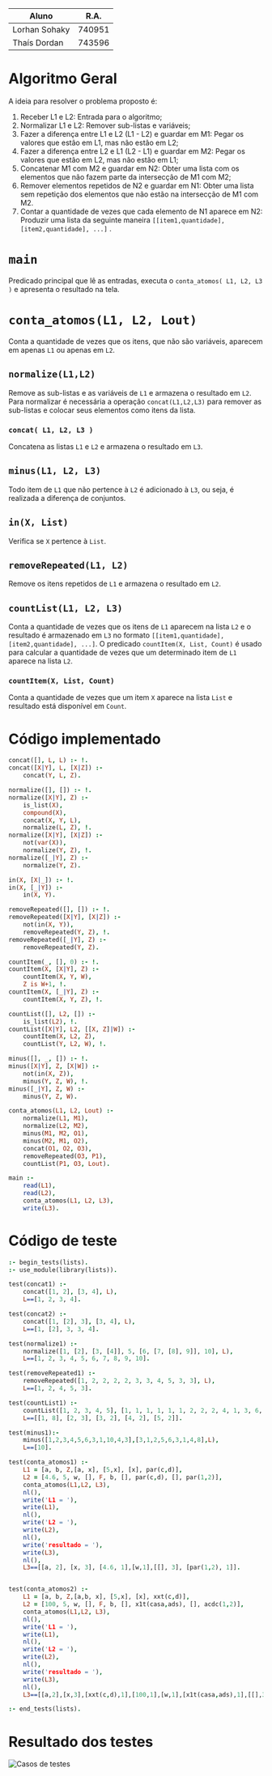 Aluno | R.A.
-- | ---
Lorhan Sohaky | 740951
Thaís Dordan | 743596

# Algoritmo Geral
A ideia para resolver o problema proposto é:

1. Receber L1 e L2:  Entrada para o algoritmo;
2. Normalizar L1 e L2: Remover sub-listas e variáveis;
3. Fazer a diferença entre L1 e L2 (L1 - L2) e guardar em M1: Pegar os valores que estão em L1, mas não estão em L2;
4. Fazer a diferença entre L2 e L1 (L2 - L1) e guardar em M2: Pegar os valores que estão em L2, mas não estão em L1;
5. Concatenar M1 com M2 e guardar em N2: Obter uma lista com os elementos que não fazem parte da intersecção de M1 com M2;
6. Remover elementos repetidos de N2 e guardar em N1: Obter uma lista sem repetição dos elementos que não estão na intersecção de M1 com M2.
7. Contar a quantidade de vezes que cada elemento de N1 aparece em N2: Produzir uma lista da seguinte maneira `[[item1,quantidade], [item2,quantidade], ...]` .

# `main`
Predicado principal que lê as entradas, executa o `conta_atomos( L1, L2, L3 )` e apresenta o resultado na tela.

# `conta_atomos(L1, L2, Lout)`
Conta a quantidade de vezes que os itens, que não são variáveis, aparecem em apenas `L1` ou apenas em `L2`.

## `normalize(L1,L2)`
Remove as sub-listas e as variáveis de `L1` e armazena o resultado em `L2`. Para normalizar é necessária a operação `concat(L1,L2,L3)` para remover as sub-listas e colocar seus elementos como itens da lista.

### `concat( L1, L2, L3 )`
Concatena as listas `L1` e `L2` e armazena o resultado em  `L3`.

## `minus(L1, L2, L3)`
Todo item de `L1` que não pertence à `L2` é adicionado à `L3`, ou seja, é realizada a diferença de conjuntos.

## `in(X, List)`
Verifica se `X` pertence à `List`.

## `removeRepeated(L1, L2)`
Remove os itens repetidos de `L1` e armazena o resultado em `L2`.

## `countList(L1, L2, L3)`
Conta a quantidade de vezes que os itens de `L1` aparecem na lista `L2` e o resultado é armazenado em `L3` no formato `[[item1,quantidade], [item2,quantidade], ...]`. O predicado `countItem(X, List, Count)` é usado para calcular a quantidade de vezes que um determinado item de `L1` aparece na lista `L2`.

### `countItem(X, List, Count)`
Conta a quantidade de vezes que um item `X` aparece na lista `List` e resultado está disponível em `Count`.

# Código implementado
```prolog
concat([], L, L) :- !.
concat([X|Y], L, [X|Z]) :-
    concat(Y, L, Z).

normalize([], []) :- !.
normalize([X|Y], Z) :-
    is_list(X),
    compound(X),
    concat(X, Y, L),
    normalize(L, Z), !.
normalize([X|Y], [X|Z]) :-
    not(var(X)),
    normalize(Y, Z), !.
normalize([_|Y], Z) :-
    normalize(Y, Z).

in(X, [X|_]) :- !.
in(X, [_|Y]) :-
    in(X, Y).

removeRepeated([], []) :- !.
removeRepeated([X|Y], [X|Z]) :-
    not(in(X, Y)),
    removeRepeated(Y, Z), !.
removeRepeated([_|Y], Z) :-
    removeRepeated(Y, Z).

countItem(_, [], 0) :- !.
countItem(X, [X|Y], Z) :-
    countItem(X, Y, W),
    Z is W+1, !.
countItem(X, [_|Y], Z) :-
    countItem(X, Y, Z), !.

countList([], L2, []) :-
    is_list(L2), !.
countList([X|Y], L2, [[X, Z]|W]) :-
    countItem(X, L2, Z),
    countList(Y, L2, W), !.

minus([], _, []) :- !.
minus([X|Y], Z, [X|W]) :-
    not(in(X, Z)),
    minus(Y, Z, W), !.
minus([_|Y], Z, W) :-
    minus(Y, Z, W).

conta_atomos(L1, L2, Lout) :-
    normalize(L1, M1),
    normalize(L2, M2),
    minus(M1, M2, O1),
    minus(M2, M1, O2),
    concat(O1, O2, O3),
    removeRepeated(O3, P1),
    countList(P1, O3, Lout).

main :-
    read(L1),
    read(L2),
    conta_atomos(L1, L2, L3),
    write(L3).
```

# Código de teste
```prolog
:- begin_tests(lists).
:- use_module(library(lists)).

test(concat1) :-
    concat([1, 2], [3, 4], L),
    L==[1, 2, 3, 4].

test(concat2) :-
    concat([1, [2], 3], [3, 4], L),
    L==[1, [2], 3, 3, 4].

test(normalize1) :-
    normalize([1, [2], [3, [4]], 5, [6, [7, [8], 9]], 10], L),
    L==[1, 2, 3, 4, 5, 6, 7, 8, 9, 10].

test(removeRepeated1) :-
    removeRepeated([1, 2, 2, 2, 2, 3, 3, 4, 5, 3, 3], L),
    L==[1, 2, 4, 5, 3].

test(countList1) :-
    countList([1, 2, 3, 4, 5], [1, 1, 1, 1, 1, 1, 2, 2, 2, 4, 1, 3, 6, 8, 4, 5, 7, 1, 3, 5], L),
    L==[[1, 8], [2, 3], [3, 2], [4, 2], [5, 2]].

test(minus1):-
    minus([1,2,3,4,5,6,3,1,10,4,3],[3,1,2,5,6,3,1,4,8],L),
    L==[10].

test(conta_atomos1) :-
    L1 = [a, b, Z,[a, x], [5,x], [x], par(c,d)],
    L2 = [4.6, 5, w, [], F, b, [], par(c,d), [], par(1,2)],
    conta_atomos(L1,L2, L3),
    nl(),
    write('L1 = '),
    write(L1),
    nl(),
    write('L2 = '),
    write(L2),
    nl(),
    write('resultado = '),
    write(L3),
    nl(),
    L3==[[a, 2], [x, 3], [4.6, 1],[w,1],[[], 3], [par(1,2), 1]].


test(conta_atomos2) :-
    L1 = [a, b, Z,[a,b, x], [5,x], [x], xxt(c,d)],
    L2 = [100, 5, w, [], F, b, [], x1t(casa,ads), [], acdc(1,2)],
    conta_atomos(L1,L2, L3),
    nl(),
    write('L1 = '),
    write(L1),
    nl(),
    write('L2 = '),
    write(L2),
    nl(),
    write('resultado = '),
    write(L3),
    nl(),
    L3==[[a,2],[x,3],[xxt(c,d),1],[100,1],[w,1],[x1t(casa,ads),1],[[],3],[acdc(1,2),1]].

:- end_tests(lists).
```

# Resultado dos testes
![Casos de testes](prints/testes.jpg)